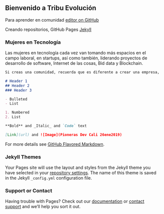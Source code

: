 ## Bienvenido a Tribu Evolución

Para aprender en comunidad [editor on GitHub](https://github.com/marthaisabel/marthaisabel.github.io/edit/master/index.md)

Creando repositorios, GitHub Pages [Jekyll](https://jekyllrb.com/)

### Mujeres en Tecnología

Las mujeres en tecnología cada vez van tomando más espacios en el campo laboral, en startups, así como también, liderando proyectos de desarrollo de software, Internet de las cosas, Bid data y Blockchain.

```markdown
Si creas una comunidad, recuerda que es diferente a crear una empresa, aunque te parezca que es lo mismo.

# Header 1
## Header 2
### Header 3

- Bulleted
- List

1. Numbered
2. List

**Bold** and _Italic_ and `Code` text

[Link](url) and ![Image](Pioneras Dev Cali 26ene2019)
```

For more details see [GitHub Flavored Markdown](https://guides.github.com/features/mastering-markdown/).

### Jekyll Themes

Your Pages site will use the layout and styles from the Jekyll theme you have selected in your [repository settings](https://github.com/marthaisabel/marthaisabel.github.io/settings). The name of this theme is saved in the Jekyll `_config.yml` configuration file.

### Support or Contact

Having trouble with Pages? Check out our [documentation](https://help.github.com/categories/github-pages-basics/) or [contact support](https://github.com/contact) and we’ll help you sort it out.
